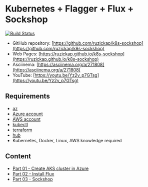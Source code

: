 # Kubernetes + Flagger + Flux + Sockshop

[![Build Status](https://github.com/ruzickap/k8s-sockshop/workflows/vuepress-build-check-deploy/badge.svg)](https://github.com/ruzickap/k8s-sockshop)

* GitHub repository: [https://github.com/ruzickap/k8s-sockshop](https://github.com/ruzickap/k8s-sockshop)
* Web Pages: [https://ruzickap.github.io/k8s-sockshop](https://ruzickap.github.io/k8s-sockshop)
* Asciinema: [https://asciinema.org/a/271808](https://asciinema.org/a/271808)
* YouTube: [https://youtu.be/Yz2v_p7GTsg](https://youtu.be/Yz2v_p7GTsg)

## Requirements

* [az](https://docs.microsoft.com/en-us/cli/azure/)
* [Azure account](https://azure.microsoft.com/account/)
* [AWS account](https://aws.amazon.com/account/)
* [kubectl](https://kubernetes.io/docs/tasks/tools/install-kubectl/)
* [terraform](https://www.terraform.io/)
* [hub](https://hub.github.com/)
* Kubernetes, Docker, Linux, AWS knowledge required

## Content

* [Part 01 - Create AKS cluster in Azure](https://github.com/ruzickap/k8s-sockshop/tree/master/docs/part-01/README.md)
* [Part 02 - Install Flux](https://github.com/ruzickap/k8s-sockshop/tree/master/docs/part-02/README.md)
* [Part 03 - Sockshop](https://github.com/ruzickap/k8s-sockshop/tree/master/docs/part-03/README.md)
